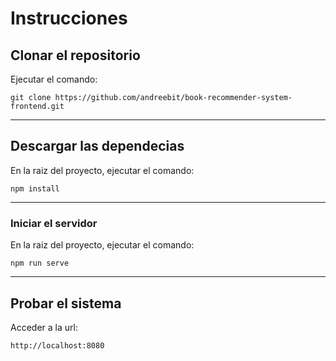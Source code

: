 # Instrucciones #
## Clonar el repositorio ##
Ejecutar el comando:  
```
git clone https://github.com/andreebit/book-recommender-system-frontend.git
```
___
## Descargar las dependecias ##
En la raiz del proyecto, ejecutar el comando:  
```
npm install
```
___
### Iniciar el servidor
En la raiz del proyecto, ejecutar el comando:  
```
npm run serve
```
___
## Probar el sistema ##
Acceder a la url:
```
http://localhost:8080
```
